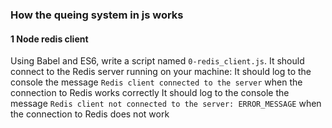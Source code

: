 ### How the queing system in js works

#### 1 Node redis client
Using Babel and ES6, write a script named ```0-redis_client.js```. It should connect to the Redis server running on your machine:
It should log to the console the message ```Redis client connected to the server``` when the connection to Redis works correctly
It should log to the console the message ```Redis client not connected to the server: ERROR_MESSAGE``` when the connection to Redis does not work